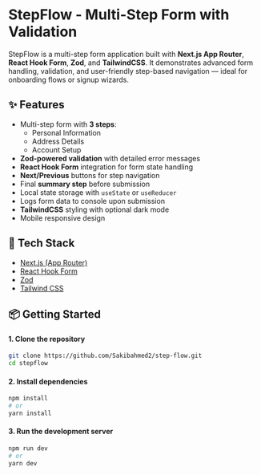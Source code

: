 # StepFlow - Multi-Step Form with Validation

StepFlow is a multi-step form application built with **Next.js App Router**, **React Hook Form**, **Zod**, and **TailwindCSS**. It demonstrates advanced form handling, validation, and user-friendly step-based navigation — ideal for onboarding flows or signup wizards.

## ✨ Features

- Multi-step form with **3 steps**:
  - Personal Information
  - Address Details
  - Account Setup
- **Zod-powered validation** with detailed error messages
- **React Hook Form** integration for form state handling
- **Next/Previous** buttons for step navigation
- Final **summary step** before submission
- Local state storage with `useState` or `useReducer`
- Logs form data to console upon submission
- **TailwindCSS** styling with optional dark mode
- Mobile responsive design

## 🚀 Tech Stack

- [Next.js (App Router)](https://nextjs.org/)
- [React Hook Form](https://react-hook-form.com/)
- [Zod](https://zod.dev/)
- [Tailwind CSS](https://tailwindcss.com/)

## 📦 Getting Started

#### 1. Clone the repository

```bash
git clone https://github.com/Sakibahmed2/step-flow.git
cd stepflow
```

#### 2. Install dependencies

```bash
npm install
# or
yarn install
```

#### 3. Run the development server

```bash
npm run dev
# or
yarn dev

```
